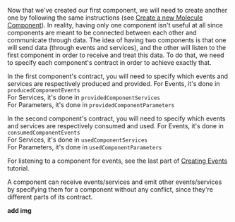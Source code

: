 Now that we've created our first component, we will need to create another one by following the same instructions (see [Create a new Molecule Component](https://github.com/OpenSmock/Molecule/blob/main/documentation/Create%20a%20new%20Molecule%20component.md)).
In reality, having only one component isn't useful at all since components are meant to be connected between each other and communicate through data.
The idea of having two components is that one will send data (through events and services), and the other will listen to the first component in order to receive and treat this data.
To do that, we need to specify each component's contract in order to achieve exactly that.

In the first component's contract, you will need to specify which events and services are respectively produced and provided.
For Events, it's done in `producedComponentEvents` \
For Services, it's done in `providedComponentServices` \
For Parameters, it's done in `providedComponentParameters`

In the second component's contract, you will need to specify which events and services are respectively consumed and used.
For Events, it's done in `consumedComponentEvents` \
For Services, it's done in `usedComponentServices` \
For Parameters, it's done in `usedComponentParameters`

For listening to a component for events, see the last part of [Creating Events](https://github.com/OpenSmock/Molecule/blob/main/documentation/Creating%20Events.md) tutorial.

A component can receive events/services and emit other events/services by specifying them for a component without any conflict, since they're different parts of its contract.

**add img**
